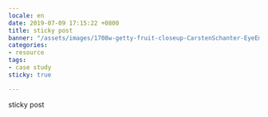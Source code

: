 ```yaml
---
locale: en
date: 2019-07-09 17:15:22 +0800
title: sticky post
banner: "/assets/images/1708w-getty-fruit-closeup-CarstenSchanter-EyeEm.jpg"
categories:
- resource
tags:
- case study
sticky: true

---
```

sticky post